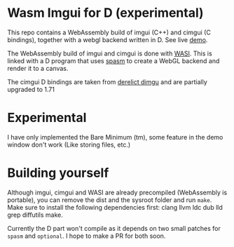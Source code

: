 # Wasm Imgui for D (experimental)

This repo contains a WebAssembly build of imgui (C++) and cimgui (C bindings), together with a webgl backend written in D. See live [demo](https://skoppe.github.io/spasm-imgui/).

The WebAssembly build of imgui and cimgui is done with [WASI](https://wasi.dev/). This is linked with a D program that uses [spasm](https://github.com/skoppe/spasm) to create a WebGL backend and render it to a canvas.

The cimgui D bindings are taken from [derelict dimgu](https://github.com/Extrawurst/DerelictImgui) and are partially upgraded to 1.71

# Experimental

I have only implemented the Bare Minimum (tm), some feature in the demo window don't work (Like storing files, etc.)

# Building yourself

Although imgui, cimgui and WASI are already precompiled (WebAssembly is portable), you can remove the dist and the sysroot folder and run `make`. Make sure to install the following dependencies first: clang llvm ldc dub lld grep diffutils make.

Currently the D part won't compile as it depends on two small patches for `spasm` and `optional`. I hope to make a PR for both soon.
